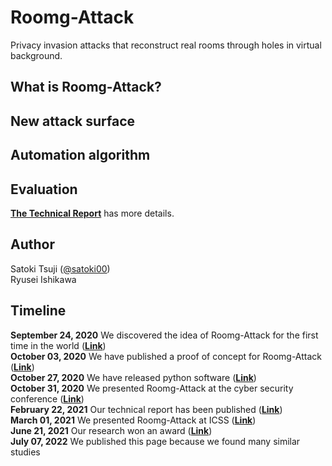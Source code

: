 # Roomg-Attack
Privacy invasion attacks that reconstruct real rooms through holes in virtual background.  

## What is Roomg-Attack?


## New attack surface

## Automation algorithm

## Evaluation
**[The Technical Report](http://id.nii.ac.jp/1001/00209447/)** has more details.

## Author
Satoki Tsuji ([@satoki00](https://twitter.com/satoki00))  
Ryusei Ishikawa  

## Timeline
**September 24, 2020** We discovered the idea of Roomg-Attack for the first time in the world (**[Link](https://qiita.com/satoki/items/2770a28fd319113ca31b)**)  
**October 03, 2020** We have published a proof of concept for Roomg-Attack (**[Link](https://github.com/satoki/roomg)**)  
**October 27, 2020** We have released python software (**[Link](https://pypi.org/project/zoomg/)**)  
**October 31, 2020** We presented Roomg-Attack at the cyber security conference (**[Link](https://www.avtokyo.org/2020/event#h.3xesf54ajoe3)**)  
**February 22, 2021** Our technical report has been published (**[Link](http://id.nii.ac.jp/1001/00209447/)**)  
**March 01, 2021** We presented Roomg-Attack at ICSS (**[Link](https://www.ieice.org/ken/paper/20210301ZCDg/eng/)**)  
**June 21, 2021** Our research won an award (**[Link](https://www.ieice.org/iss/icss/award.html#2020)**)  
**July 07, 2022** We published this page because we found many similar studies  

